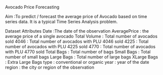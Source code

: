 Avocado Price Forecasting


Aim :To predict / forecast the average price of Avocado based on time series data.
It is a typical Time Series Analysis problem.



Dataset Attributes
Date :The date of the observation
AveragePrice : the average price of a single avocado
Total Volume : Total number of avocados sold
4046 : Total number of avocados with PLU 4046 sold
4225 : Total number of avocados with PLU 4225 sold
4770 : Total number of avocados with PLU 4770 sold
Total Bags : Total number of bags
Small Bags : Total number of small bags
Large Bags : Total number of large bags
XLarge Bags : Extra Large Bags
type : conventional or organic
year : year of the date
region : the city or region of the observation
